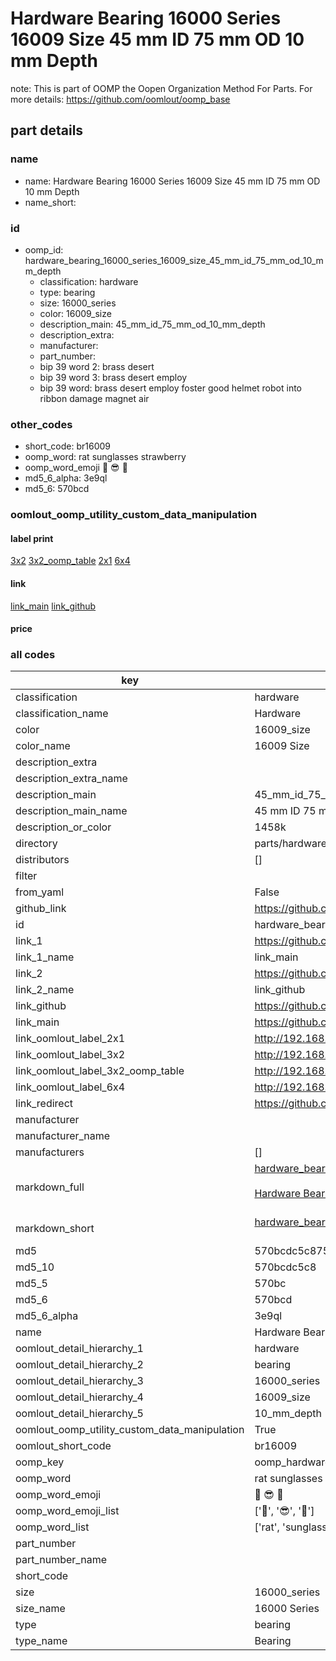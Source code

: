 # Hardware Bearing 16000 Series 16009 Size 45 mm ID 75 mm OD 10 mm Depth  

note: This is part of OOMP the Oopen Organization Method For Parts. For more details: https://github.com/oomlout/oomp_base

##  part details
  







### name
* name: Hardware Bearing 16000 Series 16009 Size 45 mm ID 75 mm OD 10 mm Depth
* name_short: 
### id
* oomp_id: hardware_bearing_16000_series_16009_size_45_mm_id_75_mm_od_10_mm_depth
  * classification: hardware
  * type: bearing
  * size: 16000_series
  * color: 16009_size
  * description_main: 45_mm_id_75_mm_od_10_mm_depth
  * description_extra: 
  * manufacturer: 
  * part_number: 
  * bip 39 word 2: brass desert
  * bip 39 word 3: brass desert employ
  * bip 39 word: brass desert employ foster good helmet robot into ribbon damage magnet air

### other_codes
* short_code: br16009
* oomp_word: rat sunglasses strawberry
* oomp_word_emoji :rat: :sunglasses: :strawberry:
* md5_6_alpha: 3e9ql
* md5_6: 570bcd






### oomlout_oomp_utility_custom_data_manipulation
#### label print
[3x2](http://192.168.1.245:1112/?label=oomp%203e9ql)
[3x2_oomp_table](http://192.168.1.108:1112/?label=oomp%203e9ql)
[2x1](http://192.168.1.242:1112/?label=oomp%203e9ql)
[6x4](http://192.168.1.55:1112/?label=oomp%203e9ql)    

#### link

[link_main](https://github.com/oomlout/oomlout_oomp_version_1_messy/tree/main/parts/hardware_bearing_16000_series_16009_size_45_mm_id_75_mm_od_10_mm_depth) [link_github](https://github.com/oomlout/oomlout_oomp_version_1_messy/tree/main/parts/hardware_bearing_16000_series_16009_size_45_mm_id_75_mm_od_10_mm_depth)                             

#### price







### all codes 
| key | value |  
| --- | --- |  
| classification | hardware |  
| classification_name | Hardware |  
| color | 16009_size |  
| color_name | 16009 Size |  
| description_extra |  |  
| description_extra_name |  |  
| description_main | 45_mm_id_75_mm_od_10_mm_depth |  
| description_main_name | 45 mm ID 75 mm OD 10 mm Depth |  
| description_or_color | 1458k |  
| directory | parts/hardware_bearing_16000_series_16009_size_45_mm_id_75_mm_od_10_mm_depth |  
| distributors | [] |  
| filter |  |  
| from_yaml | False |  
| github_link | https://github.com/oomlout/oomlout_oomp_part_src/tree/main/parts/hardware_bearing_16000_series_16009_size_45_mm_id_75_mm_od_10_mm_depth |  
| id | hardware_bearing_16000_series_16009_size_45_mm_id_75_mm_od_10_mm_depth |  
| link_1 | https://github.com/oomlout/oomlout_oomp_version_1_messy/tree/main/parts/hardware_bearing_16000_series_16009_size_45_mm_id_75_mm_od_10_mm_depth |  
| link_1_name | link_main |  
| link_2 | https://github.com/oomlout/oomlout_oomp_version_1_messy/tree/main/parts/hardware_bearing_16000_series_16009_size_45_mm_id_75_mm_od_10_mm_depth |  
| link_2_name | link_github |  
| link_github | https://github.com/oomlout/oomlout_oomp_version_1_messy/tree/main/parts/hardware_bearing_16000_series_16009_size_45_mm_id_75_mm_od_10_mm_depth |  
| link_main | https://github.com/oomlout/oomlout_oomp_version_1_messy/tree/main/parts/hardware_bearing_16000_series_16009_size_45_mm_id_75_mm_od_10_mm_depth |  
| link_oomlout_label_2x1 | http://192.168.1.242:1112/?label=oomp%203e9ql |  
| link_oomlout_label_3x2 | http://192.168.1.245:1112/?label=oomp%203e9ql |  
| link_oomlout_label_3x2_oomp_table | http://192.168.1.108:1112/?label=oomp%203e9ql |  
| link_oomlout_label_6x4 | http://192.168.1.55:1112/?label=oomp%203e9ql |  
| link_redirect | https://github.com/oomlout/oomlout_oomp_version_1_messy/tree/main/parts/hardware_bearing_16000_series_16009_size_45_mm_id_75_mm_od_10_mm_depth |  
| manufacturer |  |  
| manufacturer_name |  |  
| manufacturers | [] |  
| markdown_full | [hardware_bearing_16000_series_16009_size_45_mm_id_75_mm_od_10_mm_depth](none)<br>[](none)<br>[Hardware Bearing 16000 Series 16009 Size 45 Mm Id 75 Mm Od 10 Mm Depth](none)<br><br> |  
| markdown_short | [hardware_bearing_16000_series_16009_size_45_mm_id_75_mm_od_10_mm_depth](none)<br><br> |  
| md5 | 570bcdc5c875d765abb235c091cee8d9 |  
| md5_10 | 570bcdc5c8 |  
| md5_5 | 570bc |  
| md5_6 | 570bcd |  
| md5_6_alpha | 3e9ql |  
| name | Hardware Bearing 16000 Series 16009 Size 45 mm ID 75 mm OD 10 mm Depth |  
| oomlout_detail_hierarchy_1 | hardware |  
| oomlout_detail_hierarchy_2 | bearing |  
| oomlout_detail_hierarchy_3 | 16000_series |  
| oomlout_detail_hierarchy_4 | 16009_size |  
| oomlout_detail_hierarchy_5 | 10_mm_depth |  
| oomlout_oomp_utility_custom_data_manipulation | True |  
| oomlout_short_code | br16009 |  
| oomp_key | oomp_hardware_bearing_16000_series_16009_size_45_mm_id_75_mm_od_10_mm_depth |  
| oomp_word | rat sunglasses strawberry |  
| oomp_word_emoji | :rat: :sunglasses: :strawberry: |  
| oomp_word_emoji_list | [':rat:', ':sunglasses:', ':strawberry:'] |  
| oomp_word_list | ['rat', 'sunglasses', 'strawberry'] |  
| part_number |  |  
| part_number_name |  |  
| short_code |  |  
| size | 16000_series |  
| size_name | 16000 Series |  
| type | bearing |  
| type_name | Bearing |  
